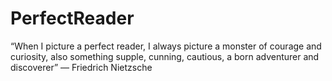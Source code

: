# PerfectReader
“When I picture a perfect reader, I always picture a monster of courage and curiosity, also something supple, cunning, cautious, a born adventurer and discoverer”   ― Friedrich Nietzsche

